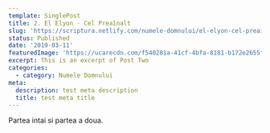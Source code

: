 ```yaml
---
template: SinglePost
title: 2. El Elyon - Cel Preaînalt
slug: 'https://scriptura.netlify.com/numele-domnului/el-elyon-cel-preainalt'
status: Published
date: '2019-03-11'
featuredImage: 'https://ucarecdn.com/f540281a-41cf-4bfa-8181-b172e2655fba/-/crop/1632x1777/0,672/-/preview/'
excerpt: This is an excerpt of Post Two
categories:
  - category: Numele Domnului
meta:
  description: test meta description
  title: test meta title
---
```


Partea intai si partea a doua.
